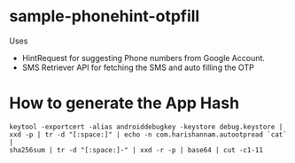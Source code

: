 # sample-phonehint-otpfill

Uses 
* HintRequest for suggesting Phone numbers from Google Account.
* SMS Retriever API for fetching the SMS and auto filling the OTP

# How to generate the App Hash
```
keytool -exportcert -alias androiddebugkey -keystore debug.keystore | xxd -p | tr -d "[:space:]" | echo -n com.harishannam.autootpread `cat` |
sha256sum | tr -d "[:space:]-" | xxd -r -p | base64 | cut -c1-11
```
